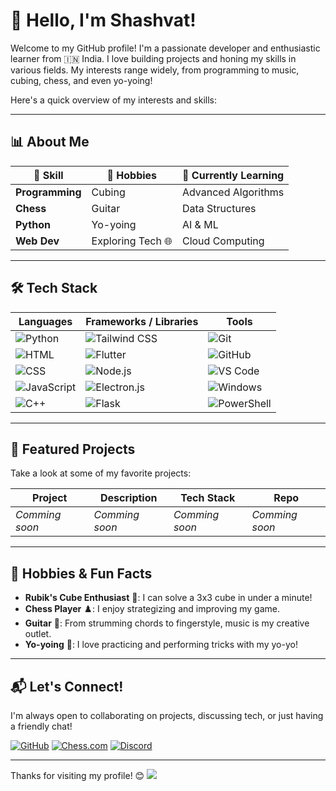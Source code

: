 # 👋 Hello, I'm Shashvat!

Welcome to my GitHub profile! I'm a passionate developer and enthusiastic learner from 🇮🇳 India. I love building projects and honing my skills in various fields. My interests range widely, from programming to music, cubing, chess, and even yo-yoing! 

Here's a quick overview of my interests and skills: 

---

## 📊 About Me
| 🧩 Skill         | 🎸 Hobbies         | 🌱 Currently Learning |
|------------------|--------------------|-----------------------|
| **Programming**  | Cubing             | Advanced Algorithms  |
| **Chess**        | Guitar             | Data Structures      |
| **Python**       | Yo-yoing           | AI & ML              |
| **Web Dev**      | Exploring Tech 🌐 | Cloud Computing      |

---

## 🛠️ Tech Stack

| **Languages**                                      | **Frameworks / Libraries**                                         | **Tools**                             |
|----------------------------------------------------|---------------------------------------------------------------------|---------------------------------------|
| ![Python](https://img.shields.io/badge/-Python-3776AB?style=flat-square&logo=python&logoColor=white)         | ![Tailwind CSS](https://img.shields.io/badge/-Tailwind%20CSS-06B6D4?style=flat-square&logo=tailwind-css&logoColor=white)       | ![Git](https://img.shields.io/badge/-Git-F05032?style=flat-square&logo=git&logoColor=white) |
| ![HTML](https://img.shields.io/badge/-HTML5-E34F26?style=flat-square&logo=html5&logoColor=white)            | ![Flutter](https://img.shields.io/badge/-Flutter-02569B?style=flat-square&logo=flutter&logoColor=white)                       | ![GitHub](https://img.shields.io/badge/-GitHub-181717?style=flat-square&logo=github&logoColor=white) |
| ![CSS](https://img.shields.io/badge/-CSS3-1572B6?style=flat-square&logo=css3&logoColor=white)              | ![Node.js](https://img.shields.io/badge/-Node.js-339933?style=flat-square&logo=node.js&logoColor=white)                       | ![VS Code](https://img.shields.io/badge/-VS%20Code-007ACC?style=flat-square&logo=visual-studio-code&logoColor=white) |
| ![JavaScript](https://img.shields.io/badge/-JavaScript-F7DF1E?style=flat-square&logo=javascript&logoColor=black) | ![Electron.js](https://img.shields.io/badge/-Electron.js-47848F?style=flat-square&logo=electron&logoColor=white)         | ![Windows](https://img.shields.io/badge/-Windows-0078D6?style=flat-square&logo=windows&logoColor=white) |
| ![C++](https://img.shields.io/badge/-C++-00599C?style=flat-square&logo=c%2B%2B&logoColor=white)            | ![Flask](https://img.shields.io/badge/-Flask-000000?style=flat-square&logo=flask&logoColor=white)                             | ![PowerShell](https://img.shields.io/badge/-PowerShell-5391FE?style=flat-square&logo=powershell&logoColor=white) |


---

## 🌟 Featured Projects

Take a look at some of my favorite projects:

| Project | Description | Tech Stack | Repo |
|---------|-------------|------------|------|
| *Comming soon* | *Comming soon* | *Comming soon* | *Comming soon* |
<!--  Example:
        | **[Portfolio Website](https://github.com/your-username/portfolio)** | A personal website to showcase my skills and projects. | HTML, CSS, JavaScript | [GitHub](https://github.com/your-username/portfolio) |     -->

---

## 🎸 Hobbies & Fun Facts

- **Rubik's Cube Enthusiast** 🧊: I can solve a 3x3 cube in under a minute!
- **Chess Player** ♟️: I enjoy strategizing and improving my game.
- **Guitar** 🎸: From strumming chords to fingerstyle, music is my creative outlet.
- **Yo-yoing** 🎯: I love practicing and performing tricks with my yo-yo!

---

## 📬 Let's Connect!

I'm always open to collaborating on projects, discussing tech, or just having a friendly chat! 

[![GitHub](https://img.shields.io/badge/-GitHub-333?style=flat-square&logo=github)](https://github.com/Syntax-Virtuoso)
[![Chess.com](https://img.shields.io/badge/-Chess.com-2E8B57?style=flat-square&logo=chess.com&logoColor=white)](https://www.chess.com/member/darker_knight_2011)
[![Discord](https://img.shields.io/badge/-Discord-5865F2?style=flat-square&logo=discord&logoColor=white)](https://discord.com/users/coolcodersk20232)

---

Thanks for visiting my profile! 😊 
<img src="https://github-readme-stats.vercel.app/api?username=Syntax-Virtuoso&show_icons=true">
